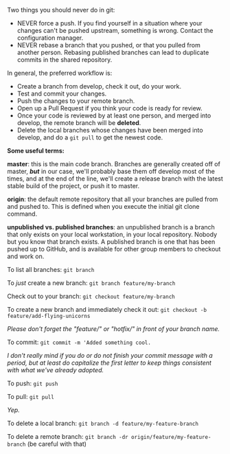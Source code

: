 Two things you should never do in git:
* NEVER force a push. If you find yourself in a situation where your changes can't be pushed upstream, something is wrong. Contact the configuration manager.
* NEVER rebase a branch that you pushed, or that you pulled from another person. Rebasing published branches can lead to duplicate commits in the shared repository.

In general, the preferred workflow is:
* Create a branch from develop, check it out, do your work.
* Test and commit your changes.
* Push the changes to your remote branch.
* Open up a Pull Request if you think your code is ready for review.
* Once your code is reviewed by at least one person, and merged into develop, the remote branch will be **deleted**.
* Delete the local branches whose changes have been merged into develop, and do a `git pull` to get the newest code.

__Some useful terms:__

**master**: this is the main code branch. Branches are generally created off of master, ***but*** in our case, we'll probably base them off develop most of the times, and at the end of the line, we'll create a release branch with the latest stable build of the project, or push it to master.

**origin**: the default remote repository that all your branches are pulled from and pushed to. This is defined when you execute the initial git clone command.

**unpublished vs. published branches**: an unpublished branch is a branch that only exists on your local workstation, in your local repository. Nobody but you know that branch exists. A published branch is one that has been pushed up to GitHub, and is available for other group members to checkout and work on.

To list all branches: `git branch`

To *just* create a new branch: `git branch feature/my-branch`

Check out to your branch: `git checkout feature/my-branch`

To create a new branch and immediately check it out: `git checkout -b feature/add-flying-unicorns`

*Please don't forget the "feature/" or "hotfix/" in front of your branch name.*

To commit: `git commit -m 'Added something cool.`

*I don't really mind if you do or do not finish your commit message with a period, but at least do capitalize the first letter to keep things consistent with what we've already adopted.*

To push: `git push`

To pull: `git pull`

*Yep.*

To delete a local branch: `git branch -d feature/my-feature-branch`

To delete a remote branch: `git branch -dr origin/feature/my-feature-branch` (be careful with that)


